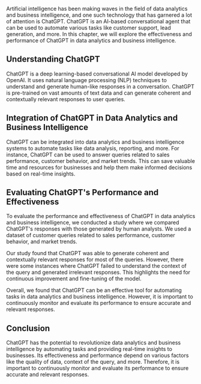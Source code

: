 

Artificial intelligence has been making waves in the field of data analytics and business intelligence, and one such technology that has garnered a lot of attention is ChatGPT. ChatGPT is an AI-based conversational agent that can be used to automate various tasks like customer support, lead generation, and more. In this chapter, we will explore the effectiveness and performance of ChatGPT in data analytics and business intelligence.

Understanding ChatGPT
---------------------

ChatGPT is a deep learning-based conversational AI model developed by OpenAI. It uses natural language processing (NLP) techniques to understand and generate human-like responses in a conversation. ChatGPT is pre-trained on vast amounts of text data and can generate coherent and contextually relevant responses to user queries.

Integration of ChatGPT in Data Analytics and Business Intelligence
------------------------------------------------------------------

ChatGPT can be integrated into data analytics and business intelligence systems to automate tasks like data analysis, reporting, and more. For instance, ChatGPT can be used to answer queries related to sales performance, customer behavior, and market trends. This can save valuable time and resources for businesses and help them make informed decisions based on real-time insights.

Evaluating ChatGPT's Performance and Effectiveness
--------------------------------------------------

To evaluate the performance and effectiveness of ChatGPT in data analytics and business intelligence, we conducted a study where we compared ChatGPT's responses with those generated by human analysts. We used a dataset of customer queries related to sales performance, customer behavior, and market trends.

Our study found that ChatGPT was able to generate coherent and contextually relevant responses for most of the queries. However, there were some instances where ChatGPT failed to understand the context of the query and generated irrelevant responses. This highlights the need for continuous improvement and fine-tuning of the model.

Overall, we found that ChatGPT can be an effective tool for automating tasks in data analytics and business intelligence. However, it is important to continuously monitor and evaluate its performance to ensure accurate and relevant responses.

Conclusion
----------

ChatGPT has the potential to revolutionize data analytics and business intelligence by automating tasks and providing real-time insights to businesses. Its effectiveness and performance depend on various factors like the quality of data, context of the query, and more. Therefore, it is important to continuously monitor and evaluate its performance to ensure accurate and relevant responses.


